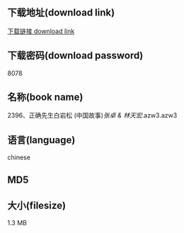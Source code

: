 ## 下载地址(download link)
[下载链接 download link](https://tutu365.netlify.app/?s=2396%E3%80%81%E6%AD%A3%E7%A1%AE%E5%85%88%E7%94%9F%E7%99%BD%E5%B2%A9%E6%9D%BE+%28%E4%B8%AD%E5%9B%BD%E6%95%85%E4%BA%8B%29_%E5%BC%A0%E5%8D%93+%26+%E6%9E%97%E5%A4%A9%E5%AE%8F_.azw3)

## 下载密码(download password)
8078

## 名称(book name)
2396、正确先生白岩松 (中国故事)_张卓 & 林天宏_.azw3.azw3

## 语言(language)
chinese

## MD5


## 大小(filesize)
1.3 MB
